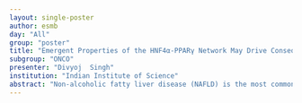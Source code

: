 ```yaml
---
layout: single-poster
author: esmb
day: "All"
group: "poster"
title: "Emergent Properties of the HNF4α-PPARγ Network May Drive Consequent Phenotypic Plasticity in NAFLD"
subgroup: "ONCO"
presenter: "Divyoj  Singh"
institution: "Indian Institute of Science"
abstract: "Non-alcoholic fatty liver disease (NAFLD) is the most common form of chronic liver disease in adults and children. It is characterized by excessive accumulation of lipids in the hepatocytes of patients without any excess alcohol intake. With a global presence of 24% and limited therapeutic options, the disease burden of NAFLD is increasing. Thus, it becomes imperative to attempt to understand the dynamics of disease progression at a systems-level. Here, we decoded the emergent dynamics of underlying gene regulatory networks that were identified to drive the initiation and the progression of NAFLD. We developed a mathematical model to elucidate the dynamics of the HNF4α-PPARγ gene regulatory network. Our simulations reveal that this network can enable multiple co-existing phenotypes under certain biological conditions: an adipocyte, a hepatocyte, and a “hybrid” adipocyte-like state of the hepatocyte. These phenotypes may also switch among each other, thus enabling phenotypic plasticity and consequently leading to simultaneous deregulation of the levels of molecules that maintain a hepatic identity and/or facilitate a partial or complete acquisition of adipocytic traits. These predicted trends are supported by the analysis of clinical data, further substantiating the putative role of phenotypic plasticity in driving NAFLD. Our results unravel how the emergent dynamics of underlying regulatory networks can promote phenotypic plasticity, thereby propelling the clinically observed changes in gene expression often associated with NAFLD. This abstract is taken from an already published research paper co-authored by me (https://www.mdpi.com/2077-0383/9/3/870)."
---
```

